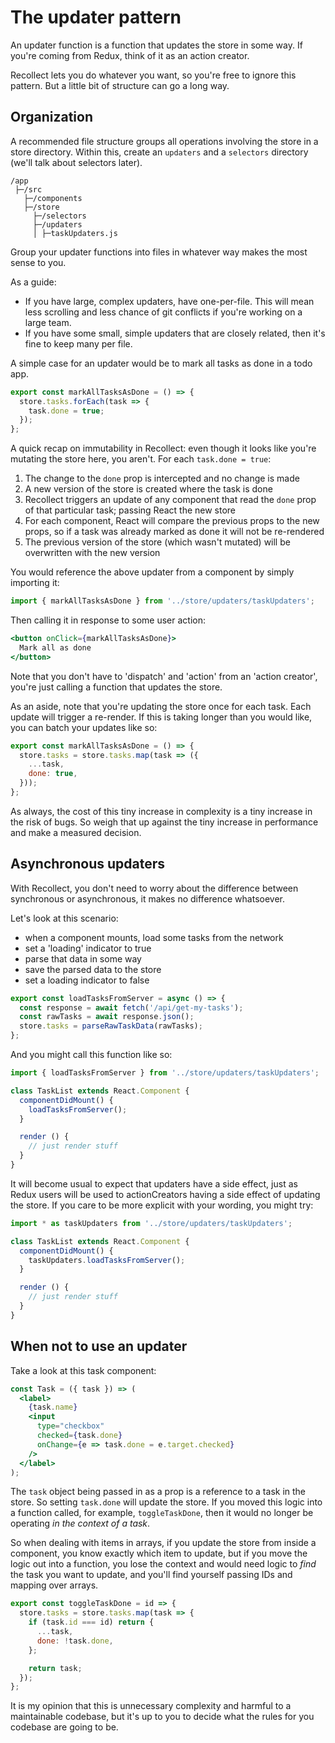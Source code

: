 # The updater pattern

An updater function is a function that updates the store in some way. If you're coming from Redux, think of it as an action creator.

Recollect lets you do whatever you want, so you're free to ignore this pattern. But a little bit of structure can go a long way.

## Organization
A recommended file structure groups all operations involving the store in a store directory. Within this, create an `updaters` and a `selectors` directory (we'll talk about selectors later).

```
/app
 ├─/src
   ├─/components
   ├─/store
     ├─/selectors
     ├─/updaters
     │ ├─taskUpdaters.js
```

Group your updater functions into files in whatever way makes the most sense to you.

As a guide:
- If you have large, complex updaters, have one-per-file. This will mean less scrolling and less chance of git conflicts if you're working on a large team.
- If you have some small, simple updaters that are closely related, then it's fine to keep many per file.

A simple case for an updater would be to mark all tasks as done in a todo app.

```js
export const markAllTasksAsDone = () => {
  store.tasks.forEach(task => {
    task.done = true;
  });
};
```

A quick recap on immutability in Recollect: even though it looks like you're mutating the store here, you aren't. For each `task.done = true`:

1. The change to the `done` prop is intercepted and no change is made
2. A new version of the store is created where the task is done
3. Recollect triggers an update of any component that read the `done` prop of that particular task; passing React the new store
4. For each component, React will compare the previous props to the new props, so if a task was already marked as done it will not be re-rendered
5. The previous version of the store (which wasn't mutated) will be overwritten with the new version

You would reference the above updater from a component by simply importing it:
```js
import { markAllTasksAsDone } from '../store/updaters/taskUpdaters';
```

Then calling it in response to some user action:
```jsx
<button onClick={markAllTasksAsDone}>
  Mark all as done
</button>
```

Note that you don't have to 'dispatch' and 'action' from an 'action creator', you're just calling a function that updates the store.

As an aside, note that you're updating the store once for each task. Each update will trigger a re-render. If this is taking longer than you would like, you can batch your updates like so:
```js
export const markAllTasksAsDone = () => {
  store.tasks = store.tasks.map(task => ({
    ...task,
    done: true,
  }));
};
```

As always, the cost of this tiny increase in complexity is a tiny increase in the risk of bugs. So weigh that up against the tiny increase in performance and make a measured decision.

## Asynchronous updaters
With Recollect, you don't need to worry about the difference between synchronous or asynchronous, it makes no difference whatsoever.

Let's look at this scenario:
- when a component mounts, load some tasks from the network
- set a 'loading' indicator to true
- parse that data in some way
- save the parsed data to the store
- set a loading indicator to false

```js
export const loadTasksFromServer = async () => {
  const response = await fetch('/api/get-my-tasks');
  const rawTasks = await response.json();
  store.tasks = parseRawTaskData(rawTasks);
};
```

And you might call this function like so:

```jsx
import { loadTasksFromServer } from '../store/updaters/taskUpdaters';

class TaskList extends React.Component {
  componentDidMount() {
    loadTasksFromServer();
  }

  render () {
    // just render stuff
  }
}
```

It will become usual to expect that updaters have a side effect, just as Redux users will be used to actionCreators having a side effect of updating the store. If you care to be more explicit with your wording, you might try:

```jsx
import * as taskUpdaters from '../store/updaters/taskUpdaters';

class TaskList extends React.Component {
  componentDidMount() {
    taskUpdaters.loadTasksFromServer();
  }

  render () {
    // just render stuff
  }
}
```


## When not to use an updater

Take a look at this task component: 

```jsx
const Task = ({ task }) => (
  <label>
    {task.name}
    <input
      type="checkbox"
      checked={task.done}
      onChange={e => task.done = e.target.checked}
    />
  </label>
);
```

The `task` object being passed in as a prop is a reference to a task in the store. So setting `task.done` will update the store. If you moved this logic into a function called, for example, `toggleTaskDone`, then it would no longer be operating _in the context of a task_.

So when dealing with items in arrays, if you update the store from inside a component, you know exactly which item to update, but if you move the logic out into a function, you lose the context and would need logic to _find_ the task you want to update, and you'll find yourself passing IDs and mapping over arrays.

```js
export const toggleTaskDone = id => {
  store.tasks = store.tasks.map(task => {
    if (task.id === id) return {
      ...task,
      done: !task.done,
    };

    return task;
  });
};
```

It is my opinion that this is unnecessary complexity and harmful to a maintainable codebase, but it's up to you to decide what the rules for you codebase are going to be.
